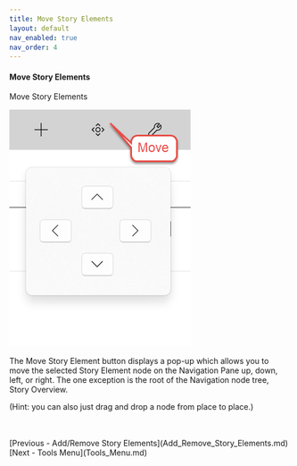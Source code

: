 ```yaml
---
title: Move Story Elements
layout: default
nav_enabled: true
nav_order: 4
---
```

#### Move Story Elements ####
Move Story Elements

![](Move-Story-Elements.png)

The Move Story Element button displays a pop-up which allows you to move the selected Story Element node on the Navigation Pane up, down, left, or right. The one exception is the root of the Navigation node tree, Story Overview. 

(Hint: you can also just drag and drop a node from place to place.)








 <br/>
 <br/>
[Previous - Add/Remove Story Elements](Add_Remove_Story_Elements.md) <br/>
[Next - Tools Menu](Tools_Menu.md) <br/>
